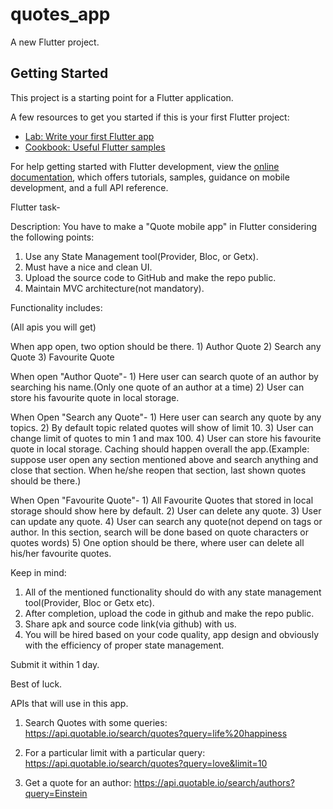 # quotes_app

A new Flutter project.

## Getting Started

This project is a starting point for a Flutter application.

A few resources to get you started if this is your first Flutter project:

- [Lab: Write your first Flutter app](https://docs.flutter.dev/get-started/codelab)
- [Cookbook: Useful Flutter samples](https://docs.flutter.dev/cookbook)

For help getting started with Flutter development, view the
[online documentation](https://docs.flutter.dev/), which offers tutorials,
samples, guidance on mobile development, and a full API reference.

Flutter task-

Description:
You have to make a "Quote mobile app" in Flutter considering the following points:

1. Use any State Management tool(Provider, Bloc, or Getx).
2. Must have a nice and clean UI.
3. Upload the source code to GitHub and make the repo public.
4. Maintain MVC architecture(not mandatory).

Functionality includes:

(All apis you will get)

When app open, two option should be there. 1) Author Quote 2) Search any Quote 3) Favourite Quote

When open "Author Quote"- 1) Here user can search quote of an author by searching his name.(Only one quote of an author at a time) 2) User can store his favourite quote in local storage.

When Open "Search any Quote"- 1) Here user can search any quote by any topics. 2) By default topic related quotes will show of limit 10. 3) User can change limit of quotes to min 1 and max 100. 4) User can store his favourite quote in local storage.
Caching should happen overall the app.(Example: suppose user open any section mentioned above and search anything and close that section. When he/she reopen that section, last shown quotes should be there.)

When Open "Favourite Quote"- 1) All Favourite Quotes that stored in local storage should show here by default. 2) User can delete any quote. 3) User can update any quote. 4) User can search any quote(not depend on tags or author. In this section, search will be done based on quote characters or quotes words) 5) One option should be there, where user can delete all his/her favourite quotes.

Keep in mind:

1. All of the mentioned functionality should do with any state management tool(Provider, Bloc or Getx etc).
2. After completion, upload the code in github and make the repo public.
3. Share apk and source code link(via github) with us.
4. You will be hired based on your code quality, app design and obviously with the efficiency of proper state management.

Submit it within 1 day.

Best of luck.

APIs that will use in this app.

1. Search Quotes with some queries:
   https://api.quotable.io/search/quotes?query=life%20happiness

2. For a particular limit with a particular query:
   https://api.quotable.io/search/quotes?query=love&limit=10

3. Get a quote for an author:
   https://api.quotable.io/search/authors?query=Einstein
